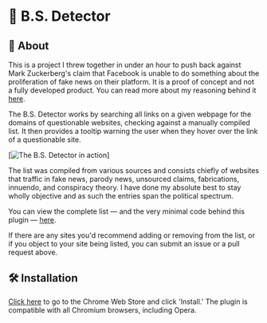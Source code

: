 # 💩 B.S. Detector

## 📖 About

This is a project I threw together in under an hour to push back against Mark Zuckerberg's claim that Facebook is unable to do something about the proliferation of fake news on their platform. It is a proof of concept and not a fully developed product. You can read more about my reasoning behind it [here](https://www.inverse.com/article/23781-bs-detector-facebook-fake-news-daniel-sieradski).

The B.S. Detector works by searching all links on a given webpage for the domains of questionable websites, checking against a manually compiled list. It then provides a tooltip warning the user when they hover over the link of a questionable site.

[![The B.S. Detector in action](https://s22.postimg.org/ru4qaxndt/another_example_of_the_extensions_functionality.jpg)]

The list was compiled from various sources and consists chiefly of websites that traffic in fake news, parody news, unsourced claims, fabrications, innuendo, and conspiracy theory. I have done my absolute best to stay wholly objective and as such the entries span the political spectrum.

You can view the complete list — and the very minimal code behind this plugin — [here](https://github.com/selfagency/bs-detector/blob/master/ext/src/inject/inject.js).

If there are any sites you'd recommend adding or removing from the list, or if you object to your site being listed, you can submit an issue or a pull request above.

## 🛠 Installation

[Click here](https://chrome.google.com/webstore/detail/dlcgkekjiopopabcifhebmphmfmdbjod/) to go to the Chrome Web Store and click 'Install.' The plugin is compatible with all Chromium browsers, including Opera.
